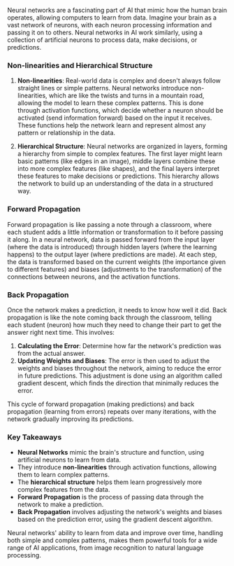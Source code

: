 Neural networks are a fascinating part of AI that mimic how the human brain operates, allowing computers to learn from data. Imagine your brain as a vast network of neurons, with each neuron processing information and passing it on to others. Neural networks in AI work similarly, using a collection of artificial neurons to process data, make decisions, or predictions.

### Non-linearities and Hierarchical Structure

1. **Non-linearities**: Real-world data is complex and doesn't always follow straight lines or simple patterns. Neural networks introduce non-linearities, which are like the twists and turns in a mountain road, allowing the model to learn these complex patterns. This is done through activation functions, which decide whether a neuron should be activated (send information forward) based on the input it receives. These functions help the network learn and represent almost any pattern or relationship in the data.

2. **Hierarchical Structure**: Neural networks are organized in layers, forming a hierarchy from simple to complex features. The first layer might learn basic patterns (like edges in an image), middle layers combine these into more complex features (like shapes), and the final layers interpret these features to make decisions or predictions. This hierarchy allows the network to build up an understanding of the data in a structured way.

### Forward Propagation

Forward propagation is like passing a note through a classroom, where each student adds a little information or transformation to it before passing it along. In a neural network, data is passed forward from the input layer (where the data is introduced) through hidden layers (where the learning happens) to the output layer (where predictions are made). At each step, the data is transformed based on the current weights (the importance given to different features) and biases (adjustments to the transformation) of the connections between neurons, and the activation functions.

### Back Propagation

Once the network makes a prediction, it needs to know how well it did. Back propagation is like the note coming back through the classroom, telling each student (neuron) how much they need to change their part to get the answer right next time. This involves:

1. **Calculating the Error**: Determine how far the network's prediction was from the actual answer.
2. **Updating Weights and Biases**: The error is then used to adjust the weights and biases throughout the network, aiming to reduce the error in future predictions. This adjustment is done using an algorithm called gradient descent, which finds the direction that minimally reduces the error.

This cycle of forward propagation (making predictions) and back propagation (learning from errors) repeats over many iterations, with the network gradually improving its predictions.

### Key Takeaways

- **Neural Networks** mimic the brain's structure and function, using artificial neurons to learn from data.
- They introduce **non-linearities** through activation functions, allowing them to learn complex patterns.
- The **hierarchical structure** helps them learn progressively more complex features from the data.
- **Forward Propagation** is the process of passing data through the network to make a prediction.
- **Back Propagation** involves adjusting the network's weights and biases based on the prediction error, using the gradient descent algorithm.

Neural networks' ability to learn from data and improve over time, handling both simple and complex patterns, makes them powerful tools for a wide range of AI applications, from image recognition to natural language processing.
